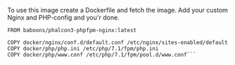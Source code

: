 To use this image create a Dockerfile and fetch the image. 
Add your custom Nginx and PHP-config and you'r done.


```
FROM baboons/phalcon3-phpfpm-nginx:latest

COPY docker/nginx/conf.d/default.conf /etc/nginx/sites-enabled/default
COPY docker/php/php.ini /etc/php/7.1/fpm/php.ini
COPY docker/php/www.conf /etc/php/7.1/fpm/pool.d/www.conf```
